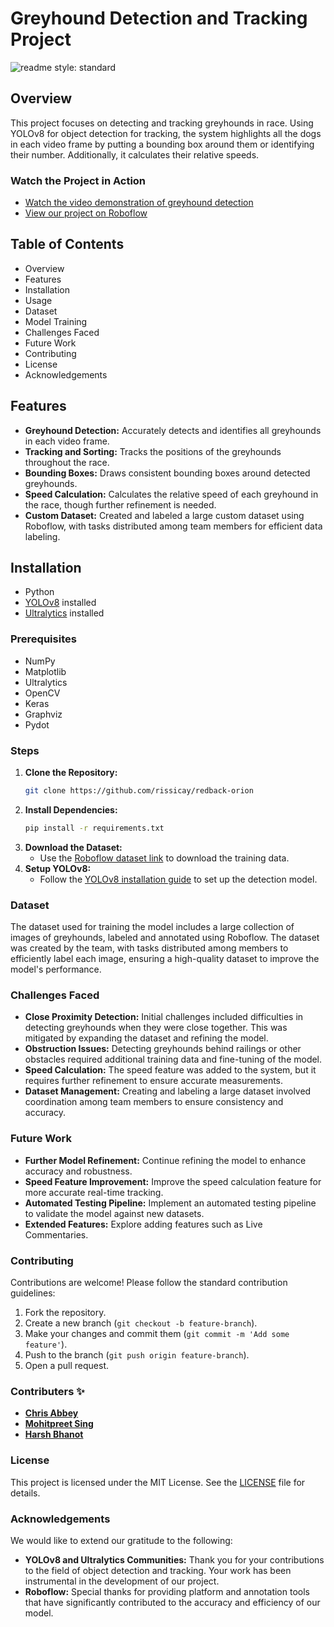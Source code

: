 # Greyhound Detection and Tracking Project
![readme style: standard](https://img.shields.io/badge/readme%20style-standard-brightgreen)



## Overview
This project focuses on detecting and tracking greyhounds in race. Using YOLOv8 for object detection for tracking, the system highlights all the dogs in each video frame by putting a bounding box around them or identifying their number. Additionally, it calculates their relative speeds.

### Watch the Project in Action
- [Watch the video demonstration of greyhound detection](https://deakin365-my.sharepoint.com/:v:/g/personal/s222182857_deakin_edu_au/Ec6OtwCsxdtInGLccCf3-BMBsgsL47J3IEAnwrbzqUd-jw?e=Avsg1g&nav=eyJwbGF5YmFja09wdGlvbnMiOnt9LCJyZWZlcnJhbEluZm8iOnsicmVmZXJyYWxBcHAiOiJUZWFtcyIsInJlZmVycmFsTW9kZSI6InZpZXciLCJyZWZlcnJhbFZpZXciOiJwb3N0cm9sbC1jb3B5bGluayIsInJlZmVycmFsUGxheWJhY2tTZXNzaW9uSWQiOiIwNzFhZTJhZi0xMWFmLTQzMjEtODY5Ny0yY2E4MDAzYzZlZjkifX0%3D)
- [View our project on Roboflow](https://universe.roboflow.com/greyhound-tracking-ioamr/australian-greyhound-racing)

## Table of Contents
* Overview
* Features
* Installation
* Usage
* Dataset
* Model Training
* Challenges Faced
* Future Work
* Contributing
* License
* Acknowledgements

## Features
- **Greyhound Detection:** Accurately detects and identifies all greyhounds in each video frame.
- **Tracking and Sorting:** Tracks the positions of the greyhounds throughout the race.
- **Bounding Boxes:** Draws consistent bounding boxes around detected greyhounds.
- **Speed Calculation:** Calculates the relative speed of each greyhound in the race, though further refinement is needed.
- **Custom Dataset:** Created and labeled a large custom dataset using Roboflow, with tasks distributed among team members for efficient data labeling.

## Installation
- Python
- [YOLOv8](https://www.kaggle.com/code/ultralytics/yolov8) installed
- [Ultralytics](https://pypi.org/project/ultralytics/) installed
  
### Prerequisites
- NumPy
- Matplotlib
- Ultralytics
- OpenCV
- Keras
- Graphviz
- Pydot

### Steps
1. **Clone the Repository:**
    ```bash
    git clone https://github.com/rissicay/redback-orion
    ```
2. **Install Dependencies:**
    ```bash
    pip install -r requirements.txt
    ```
3. **Download the Dataset:**
    - Use the [Roboflow dataset link](https://app.roboflow.com/ds/TYmihJNfyP?key=D4ylby1lBR) to download the training data.
4. **Setup YOLOv8:**
    - Follow the [YOLOv8 installation guide](https://docs.ultralytics.com/models/yolov8/) to set up the detection model.

### Dataset
The dataset used for training the model includes a large collection of images of greyhounds, labeled and annotated using Roboflow. The dataset was created by the team, with tasks distributed among members to efficiently label each image, ensuring a high-quality dataset to improve the model's performance.

### Challenges Faced
- **Close Proximity Detection:** Initial challenges included difficulties in detecting greyhounds when they were close together. This was mitigated by expanding the dataset and refining the model.
- **Obstruction Issues:** Detecting greyhounds behind railings or other obstacles required additional training data and fine-tuning of the model.
- **Speed Calculation:** The speed feature was added to the system, but it requires further refinement to ensure accurate measurements.
- **Dataset Management:** Creating and labeling a large dataset involved coordination among team members to ensure consistency and accuracy.

### Future Work
- **Further Model Refinement:** Continue refining the model to enhance accuracy and robustness.
- **Speed Feature Improvement:** Improve the speed calculation feature for more accurate real-time tracking.
- **Automated Testing Pipeline:** Implement an automated testing pipeline to validate the model against new datasets.
- **Extended Features:** Explore adding features such as Live Commentaries.

### Contributing
Contributions are welcome! Please follow the standard contribution guidelines:

1. Fork the repository.
2. Create a new branch (`git checkout -b feature-branch`).
3. Make your changes and commit them (`git commit -m 'Add some feature'`).
4. Push to the branch (`git push origin feature-branch`).
5. Open a pull request.

### Contributers :sparkles:
- [**Chris Abbey**](https://github.com/rissicay) 
- [**Mohitpreet Sing**](https://github.com/plasma141)
- [**Harsh Bhanot**](https://github.com/HarshBhanot7)




### License
This project is licensed under the MIT License. See the [LICENSE](LICENSE) file for details.

### Acknowledgements
We would like to extend our gratitude to the following:

- **YOLOv8 and Ultralytics Communities:** Thank you for your contributions to the field of object detection and tracking. Your work has been instrumental in the development of our project.
- **Roboflow:** Special thanks for providing platform and annotation tools that have significantly contributed to the accuracy and efficiency of our model.


